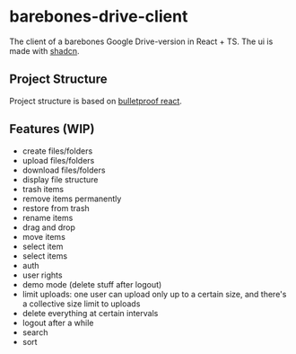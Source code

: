 # barebones-drive-client

The client of a barebones Google Drive-version in React + TS. The ui is made with [shadcn](https://ui.shadcn.com/).

## Project Structure

Project structure is based on [bulletproof react](https://github.com/alan2207/bulletproof-react).

## Features (WIP)

- create files/folders
- upload files/folders
- download files/folders
- display file structure
- trash items
- remove items permanently
- restore from trash
- rename items
- drag and drop
- move items
- select item
- select items
- auth
- user rights
- demo mode (delete stuff after logout)
- limit uploads: one user can upload only up to a certain size, and there's a collective size limit to uploads
- delete everything at certain intervals
- logout after a while
- search
- sort
